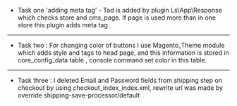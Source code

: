 * Task one 'adding meta tag' - Tad is added by plugin Ls\App\Response which checks store and cms_page.
If page is used more than in one store this plugin adds meta tag

_______
* Task two : For changing color of buttons I use Magento_Theme module which adds style and tags to head page,
and this information is stored in core_config_data table , console command set color in this table.


_______
* Task three : I deleted Email and Password fields from shipping step on checkout by using checkout_index_index.xml,
rewrite url was made by override shipping-save-processor/default

